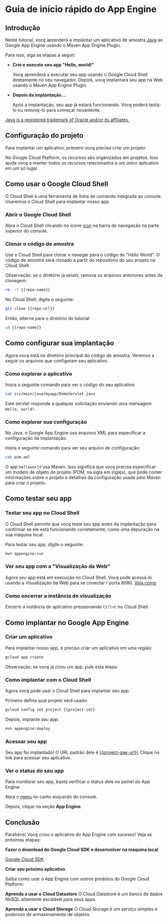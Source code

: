 # Guia de início rápido do App Engine

<walkthrough-test-start-page url="/getting-started?tutorial=java_gae_quickstart_2"/>

<walkthrough-tutorial-url url="https://cloud.google.com/appengine/docs/java/quickstart"/>

<walkthrough-watcher-constant key="repo-url" value="https://github.com/GoogleCloudPlatform/appengine-try-java" />

<walkthrough-watcher-constant key="repo-name" value="appengine-try-java"/>

## Introduçăo

Neste tutorial, vocę aprenderá a implantar um aplicativo de amostra [Java][java]
ao Google App Engine usando o Maven App Engine Plugin.

Para isso, siga as etapas a seguir:

*   **Crie e execute seu app "Hello, world!"**

    Vocę aprenderá a executar seu app usando o Google Cloud Shell diretamente no
    seu navegador. Depois, vocę implantará seu app na Web usando o Maven App
    Engine Plugin.

*   **Depois da implantaçăo...**

    Após a implantaçăo, seu app já estará funcionando. Vocę poderá testá-lo ou
    removę-lo para começar novamente.

[Java is a registered trademark of Oracle and/or its affiliates.](walkthrough://footnote)

<walkthrough-devshell-precreate/>

## Configuraçăo do projeto

Para implantar um aplicativo, primeiro vocę precisa criar um projeto.

No Google Cloud Platform, os recursos săo organizados em projetos. Isso ajuda
vocę a manter todos os recursos relacionados a um único aplicativo em um só
lugar.

<walkthrough-project-setup/>

## Como usar o Google Cloud Shell

O Cloud Shell é uma ferramenta de linha de comando integrada ao console.
Usaremos o Cloud Shell para implantar nosso app.

### Abrir o Google Cloud Shell

Abra o Cloud Shell clicando no ícone <walkthrough-cloud-shell-icon/>
[icon](walkthrough://spotlight-pointer?spotlightId=devshell-activate-button) na
barra de navegaçăo na parte superior do console.

### Clonar o código de amostra

Use o Cloud Shell para clonar e navegar para o código do "Hello World". O código
de amostra será clonado a partir do repositório do seu projeto no Cloud Shell.

Observaçăo: se o diretório já existir, remova os arquivos anteriores antes da
clonagem:

```bash
rm -rf {{repo-name}}
```

No Cloud Shell, digite o seguinte:

```bash
git clone {{repo-url}}
```

Entăo, alterne para o diretório do tutorial:

```bash
cd {{repo-name}}
```

## Como configurar sua implantaçăo

Agora vocę está no diretório principal do código de amostra. Veremos a seguir os
arquivos que configuram seu aplicativo.

### Como explorar o aplicativo

Insira o seguinte comando para ver o código do seu aplicativo:

```bash
cat src/main/java/myapp/DemoServlet.java
```

Este servlet responde a qualquer solicitaçăo enviando uma mensagem `Hello,
world!`.

### Como explorar sua configuraçăo

No Java, o Google App Engine usa arquivos XML para especificar a configuraçăo da
implantaçăo.

Insira o seguinte comando para ver seu arquivo de configuraçăo:

```bash
cat pom.xml
```

O app `helloworld` usa Maven. Isso significa que vocę precisa especificar um
modelo de objeto de projeto (POM, na sigla em inglęs), que pode conter
informaçőes sobre o projeto e detalhes da configuraçăo usada pelo Maven para
criar o projeto.

## Como testar seu app

### Testar seu app no Cloud Shell

O Cloud Shell permite que vocę teste seu app antes da implantaçăo para confirmar
se ele está funcionando corretamente, como uma depuraçăo na sua máquina local.

Para testar seu app, digite o seguinte:

```bash
mvn appengine:run
```

<walkthrough-test-code-output
  text="module .* running at|Dev App Server is now running" />

### Ver seu app com a "Visualizaçăo da Web"

Agora seu app está em execuçăo no Cloud Shell. Vocę pode acessá-lo usando a
Visualizaçăo da Web <walkthrough-web-preview-icon/> para se conectar ŕ porta
8080. [Veja
como](walkthrough://spotlight-pointer?spotlightId=devshell-web-preview-button)

### Como encerrar a instância de visualizaçăo

Encerre a instância do aplicativo pressionando `Ctrl+C` no Cloud Shell.

## Como implantar no Google App Engine

### Criar um aplicativo

Para implantar nosso app, é preciso criar um aplicativo em uma regiăo:

```bash
gcloud app create
```

Observaçăo: se vocę já criou um app, pule esta etapa.

### Como implantar com o Cloud Shell

Agora vocę pode usar o Cloud Shell para implantar seu app.

Primeiro defina qual projeto será usado:

```bash
gcloud config set project {{project-id}}
```

Depois, implante seu app:

```bash
mvn appengine:deploy
```

<walkthrough-test-code-output text="Deployed (module|service)" />

### Acessar seu app

Seu app foi implantado! O URL padrăo dele é
[{{project-gae-url}}](http://{{project-gae-url}}) Clique no link para acessar
seu aplicativo.

### Ver o status do seu app

Para monitorar seu app, basta verificar o status dele no painel do App Engine.

Abra o [menu](walkthrough://spotlight-pointer?spotlightId=console-nav-menu) no
canto esquerdo do console.

Depois, clique na seçăo **App Engine**.

<walkthrough-menu-navigation sectionId="APPENGINE_SECTION"/>

## Conclusăo

<walkthrough-conclusion-trophy/>

Parabéns! Vocę criou o aplicativo do App Engine com sucesso! Veja as próximas
etapas:

**Fazer o download do Google Cloud SDK e desenvolver na máquina local**

[Google Cloud SDK][cloud-sdk-installer]

**Criar seu próximo aplicativo**

Saiba como usar o App Engine com outros produtos do Google Cloud Platform:

<walkthrough-tutorial-card
  url="appengine/docs/java/datastore/"
  icon="DATASTORE_SECTION"
  label="datastore">
**Aprenda a usar o Cloud Datastore**
O Cloud Datastore é um banco de dados NoSQL altamente escalável para seus apps.
</walkthrough-tutorial-card>

<walkthrough-tutorial-card
  url="appengine/docs/go/googlecloudstorageclient/setting-up-cloud-storage/"
  icon="STORAGE_SECTION"
  label="cloudStorage">
**Aprenda a usar o Cloud Storage**
O Cloud Storage é um serviço simples e poderoso de armazenamento de objetos.
</walkthrough-tutorial-card>

[java]: https://java.com/
[cloud-sdk-installer]: https://cloud.google.com/sdk/downloads#interactive
